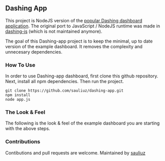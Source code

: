 ## Dashing App

This project is NodeJS version of the [popular Dashing dashboard application](http://dashing.io/). 
The original port to JavaScript / NodeJS runtime was made in [dashing-js](https://github.com/fabiocaseri/dashing-js) (which is not maintained anymore).

The goal of this Dashing-app project is to keep the minimal, up to date version of the example dashboard.
It removes the complexity and unnecesary dependencies.

### How To Use

In order to use Dashing-app dashboard, first clone this github repository. 
Next, install all npm dependencies. 
Then run the project.

    git clone https://github.com/sauliuz/dashing-app.git 
    npm install
    node app.js
  
### The Look & Feel

The following is the look & feel of the example dashboard you are starting with the above steps.

### Contributions

Contibutions and pull requests are welcome. Maintained by [sauliuz](http://www.popularowl.com/author/saulius/)
  
